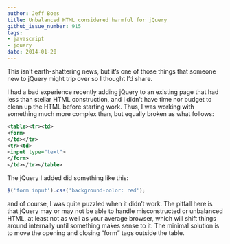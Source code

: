```yaml
---
author: Jeff Boes
title: Unbalanced HTML considered harmful for jQuery
github_issue_number: 915
tags:
- javascript
- jquery
date: 2014-01-20
---
```




This isn’t earth-shattering news, but it’s one of those things that someone new to jQuery might trip over so I thought I’d share.

I had a bad experience recently adding jQuery to an existing page that had less than stellar HTML construction, and I didn’t have time nor budget to clean up the HTML before starting work. Thus, I was working with something much more complex than, but equally broken as what follows:

```xml
<table><tr><td>
<form>
</td></tr>
<tr><td>
<input type="text">
</form>
</td></tr></table>
```

The jQuery I added did something like this:

```javascript
$('form input').css('background-color: red');
```

and of course, I was quite puzzled when it didn’t work. The pitfall here is that jQuery may or may not be able to handle misconstructed or unbalanced HTML, at least not as well as your average browser, which will shift things around internally until something makes sense to it. The minimal solution is to move the opening and closing “form” tags outside the table.

